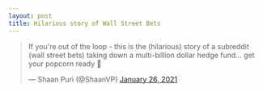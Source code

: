 ```yaml
---
layout: post
title: Hilarious story of Wall Street Bets
---
```


<blockquote class="twitter-tweet"><p lang="en" dir="ltr">If you&#39;re out of the loop - this is the (hilarious) story of a subreddit (wall street bets) taking down a multi-billion dollar hedge fund... get your popcorn ready 🍿</p>&mdash; Shaan Puri (@ShaanVP) <a href="https://twitter.com/ShaanVP/status/1353951035224694785?ref_src=twsrc%5Etfw">January 26, 2021</a></blockquote> <script async src="https://platform.twitter.com/widgets.js" charset="utf-8"></script>